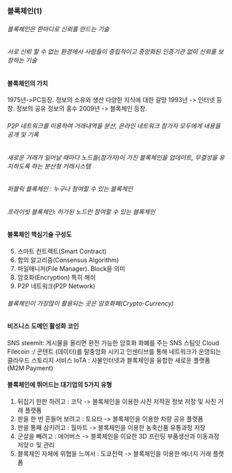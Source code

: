 ### 블록체인(1)

###### 블록체인은 한마디로 신뢰를 만드는 기술
###### 서로 신뢰 할 수 없는 환경에서 사람들이 중립적이고 중앙화된 인증기관 없이 신뢰를 보장하는 기술

#### 블록체인의 가치
1975년->PC등장. 정보의 소유와 생산
다양한 지식에 대한 갈망
1993년 -> 인터넷 등장. 정보의 공유
정보의 홍수
2009년 -> 블록체인 등장.

###### P2P 네트워크를 이용하여 거래내역을 분산, 온라인 네트워크 참가자 모두에게 내용을 공개 및 기록
###### 새로운 거래가 일어날 때마다 노드들(참가자)이 가진 블록체인을 업데이트, 무결성을 유지하도록 하는 분산형 거래시스템

###### 퍼블릭 블록체인 : 누구나 참여할 수 있는 블록체인
###### 프라이빗 블록체인: 허가된 노드만 참여할 수 있는 블록체인


#### 블록체인 핵심기술 구성도
5. 스마트 컨트랙트(Smart Contract)
4. 합의 알고리즘(Consensus Algorithm)
3. 파일매니저(File Manager). Block을 의미
2. 암호화(Encryption) 특히 해쉬
1. P2P 네트워크(P2P Network)

###### 블록체인이 가장많이 활용되는 곳은 암호화폐(Crypto-Currency)

#### 비즈니스 도메인 활성화 코인
SNS steemit: 게시물을 올리면 환전 가능한 암호화 화폐를 주는 SNS 스팀잇 
Cloud Filecoin :/ 콘텐트 (데이터)를 탈중앙화 시키고 인센티브를 통해 네트워크가 운영되는 클라우드 스토리지 서비스
IoTA : 사물인터넷과 블록체인을 융합한 새로운 플랫폼(M2M Payment)

#### 블록체인에 뛰어드는 대기업의 5가지 유형
1. 뒤집기 한판 하려고 : 코닥
-> 블록체인을 이용한 사진 저작권 정보 저장 및 사진 거래 플랫폼
2. 판을 한 번 흔들어 보려고 : 토요타
-> 블록체인을 이용한 차량 공유 플랫폼
3. 판을 통째 삼키려고 : 월마트
-> 블록체인을 이용한 농축산품 유통과정 저장
4. 군살을 빼려고 : 에어버스
-> 블록체인을 이요한 3D 프린팅 부품생산과 이동과정 저앚ㅇ 및 관리
5. 블록체인 자체에 위협을 느껴서 : 도쿄전력
-> 블록체인을 이용한 에너지 거래 플랫폼

